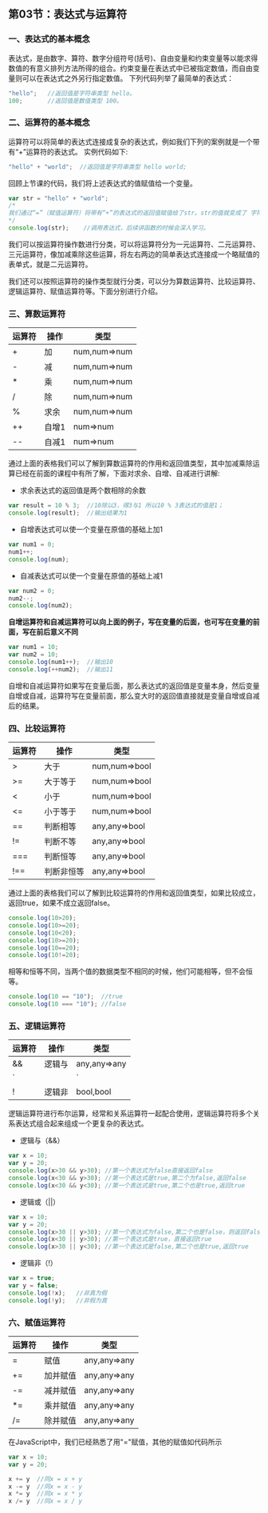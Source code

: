 ## 第03节：表达式与运算符

### 一、表达式的基本概念
表达式，是由数字、算符、数字分组符号(括号)、自由变量和约束变量等以能求得数值的有意义排列方法所得的组合。约束变量在表达式中已被指定数值，而自由变量则可以在表达式之外另行指定数值。
下列代码列举了最简单的表达式：

``` js
"hello";   //返回值是字符串类型 hello。
100;       //返回值是数值类型 100。
```

### 二、运算符的基本概念
运算符可以将简单的表达式连接成复杂的表达式，例如我们下列的案例就是一个带有“+”运算符的表达式。
实例代码如下:

``` js
"hello" + "world";  //返回值是字符串类型 hello world;
```

回顾上节课的代码，我们将上述表达式的值赋值给一个变量。
``` js
var str = "hello" + "world";  
/*
我们通过“=”（赋值运算符）将带有“+”的表达式的返回值赋值给了str。str的值就变成了 字符串“hello world”
*/
console.log(str);    //调用表达式，后续讲函数的时候会深入学习。
```

我们可以按运算符操作数进行分类，可以将运算符分为一元运算符、二元运算符、三元运算符，像加减乘除这些运算，将左右两边的简单表达式连接成一个略赋值的表单式，就是二元运算符。

我们还可以按照运算符的操作类型就行分类，可以分为算数运算符、比较运算符、逻辑运算符、赋值运算符等。下面分别进行介绍。

### 三、算数运算符

|运算符|操作|类型|
|------|----|--------|
|+|加|num,num=>num|
|-|减|num,num=>num|
|*|乘|num,num=>num|
|/|除|num,num=>num|
|%|求余|num,num=>num|
|++|自增1|num=>num|
|--|自减1|num=>num|

通过上面的表格我们可以了解到算数运算符的作用和返回值类型，其中加减乘除运算已经在前面的课程中有所了解，下面对求余、自增、自减进行讲解:

* 求余表达式的返回值是两个数相除的余数
``` js
var result = 10 % 3;  //10除以3，得3与1 所以10 % 3表达式的值是1；
console.log(result);  //输出结果为1
```

* 自增表达式可以使一个变量在原值的基础上加1
``` js
var num1 = 0;
num1++;  
console.log(num);
```

* 自减表达式可以使一个变量在原值的基础上减1
``` js
var num2 = 0;
num2--;
console.log(num2);
```

**自增运算符和自减运算符可以向上面的例子，写在变量的后面，也可写在变量的前面，写在前后意义不同**

``` js
var num1 = 10;
var num2 = 10;
console.log(num1++);  //输出10
console.log(++num2);  //输出11
```

自增和自减运算符如果写在变量后面，那么表达式的返回值是变量本身，然后变量自增或自减，运算符写在变量前面，那么变大时的返回值直接就是变量自增或自减后的结果。



### 四、比较运算符
|运算符|操作|类型|
|------|----|--------|
|>|大于|num,num=>bool|
|>=|大于等于|num,num=>bool|
|<|小于|num,num=>bool|
|<=|小于等于|num,num=>bool|
|==|判断相等|any,any=>bool|
|!=|判断不等|any,any=>bool|
|===|判断恒等|any,any=>bool|
|!==|判断非恒等|any,any=>bool|

通过上面的表格我们可以了解到比较运算符的作用和返回值类型，如果比较成立，返回true，如果不成立返回false。

``` js
console.log(10>20);
console.log(10>=20);
console.log(10<20);
console.log(10>=20);
console.log(10==20);
console.log(10!=20);
```

相等和恒等不同，当两个值的数据类型不相同的时候，他们可能相等，但不会恒等。

``` js
console.log(10 == "10");  //true
console.log(10 === "10"); //false
```


### 五、逻辑运算符

|运算符|操作|类型|
|------|----|--------|
|&&|逻辑与|any,any=>any|
|`||` |逻辑或|any,any=>any|
|!|逻辑非|bool,bool|

逻辑运算符进行布尔运算，经常和关系运算符一起配合使用，逻辑运算符将多个关系表达式组合起来组成一个更复杂的表达式。

* 逻辑与（&&）

``` js
var x = 10;
var y = 20;
console.log(x>30 && y>30); //第一个表达式为false直接返回false
console.log(x<30 && y>30); //第一个表达式是true,第二个为false,返回false
console.log(x<30 && y<30); //第一个表达式是true,第二个也是true,返回true
```

* 逻辑或（||）

``` js
var x = 10;
var y = 20;
console.log(x>30 || y>30); //第一个表达式为false,第二个也是false，则返回false
console.log(x<30 || y>30); //第一个表达式是true，直接返回true
console.log(x>30 || y<30); //第一个表达式是false,第二个也是true,返回true
```

* 逻辑非（!）

``` js
var x = true;
var y = false;
console.log(!x);   //非真为假
console.log(!y);   //非假为真
```


### 六、赋值运算符
|运算符|操作|类型|
|------|----|--------|
|=|赋值|any,any=>any|
|+=|加并赋值|any,any=>any|
|-=|减并赋值|any,any=>any|
|*=|乘并赋值|any,any=>any|
|/=|除并赋值|any,any=>any|

在JavaScript中，我们已经熟悉了用"="赋值，其他的赋值如代码所示
``` js
var x = 10;
var y = 20;

x += y  //同x = x + y
x -= y  //同x = x - y
x *= y  //同x = x * y
x /= y  //同x = x / y
```

